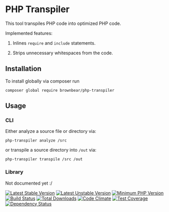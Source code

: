 # PHP Transpiler

This tool transpiles PHP code into optimized PHP code.

Implemented features:

1. Inlines `require` and `include` statements.

2. Strips unnecessary whitespaces from the code.


## Installation

To install globally via composer run
 
`composer global require brownbear/php-transpiler`

## Usage

### CLI

Either analyze a source file or directory via:

```
php-transpiler analyze /src
```

or transpile a source directory into `/out` via:

```
php-transpiler transpile /src /out
```

### Library

Not documented yet :/


[![Latest Stable Version](https://poser.pugx.org/brownbear/php-transpiler/v/stable)](https://packagist.org/packages/brownbear/php-transpiler)
[![Latest Unstable Version](https://poser.pugx.org/brownbear/php-transpiler/v/unstable)](//packagist.org/packages/brownbear/php-transpiler)
[![Minimum PHP Version](https://img.shields.io/badge/php-%3E%3D%205.6-8892BF.svg?style=flat-square)](https://php.net/)
[![Build Status](https://travis-ci.org/original-brownbear/php-transpiler.svg)](https://travis-ci.org/original-brownbear/php-transpiler)
[![Total Downloads](https://poser.pugx.org/brownbear/php-transpiler/downloads)](https://packagist.org/packages/brownbear/php-transpiler)
[![Code Climate](https://codeclimate.com/github/original-brownbear/php-transpiler/badges/gpa.svg)](https://codeclimate.com/github/original-brownbear/php-transpiler)
[![Test Coverage](https://codeclimate.com/github/original-brownbear/php-transpiler/badges/coverage.svg)](https://codeclimate.com/github/original-brownbear/php-transpiler/coverage)
[![Dependency Status](https://www.versioneye.com/user/projects/567fc289eb4f47003c000092/badge.svg?style=flat)](https://www.versioneye.com/user/projects/567fc289eb4f47003c000092)